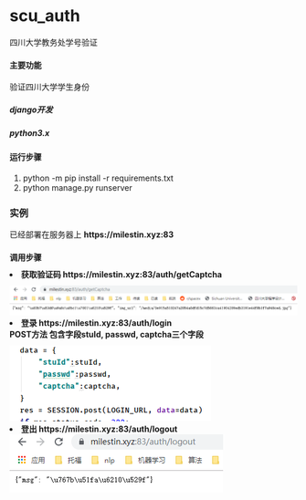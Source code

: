 # scu_auth
四川大学教务处学号验证

<h4>主要功能</h4>
验证四川大学学生身份
<h5>django开发</h5>
<h5> python3.x </h5>
<h4>运行步骤</h4>
<ol>
  <li>python -m pip install -r requirements.txt</li>
  <li>python manage.py runserver </li>
</ol>

<h3>实例</h3>
已经部署在服务器上
<text style="font-weight:bold">https://milestin.xyz:83</text>
<h4>调用步骤</h4?
<ol>
  <li style="margin-top:10px;">获取验证码 https://milestin.xyz:83/auth/getCaptcha</li>

  <img src="https://github.com/MilesTin/scu_auth/blob/master/md_images/step1.PNG" style="margin-top:10px;"/>
  <li>登录 https://milestin.xyz:83/auth/login </li>
  POST方法 包含字段stuId, passwd, captcha三个字段
  <img src="https://github.com/MilesTin/scu_auth/blob/master/md_images/step2.PNG" style="margin-top:10px;"/img>
  <li> 登出 https://milestin.xyz:83/auth/logout</li>
  <img src="https://github.com/MilesTin/scu_auth/blob/master/md_images/step3.PNG" /img>

</ol>

